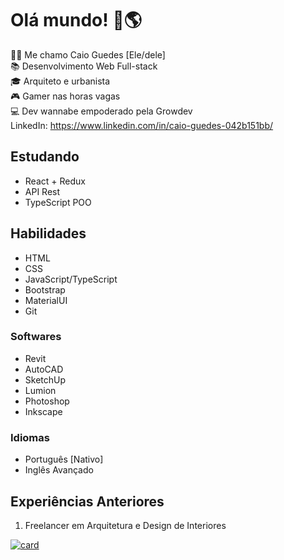 # Olá mundo! 👋🌎

👨🏻 Me chamo Caio Guedes [Ele/dele] <br>
📚 Desenvolvimento Web Full-stack <br>
🎓 Arquiteto e urbanista <br>
🎮 Gamer nas horas vagas <br>
💻 Dev wannabe empoderado pela Growdev <br>
LinkedIn: https://www.linkedin.com/in/caio-guedes-042b151bb/

## Estudando
- React + Redux
- API Rest
- TypeScript POO

## Habilidades
- HTML
- CSS
- JavaScript/TypeScript
- Bootstrap
- MaterialUI
- Git

### Softwares
- Revit
- AutoCAD
- SketchUp
- Lumion
- Photoshop
- Inkscape

### Idiomas
- Português [Nativo]
- Inglês Avançado

## Experiências Anteriores
1. Freelancer em Arquitetura e Design de Interiores

[![card](https://github-readme-stats.vercel.app/api?username=czguedes&theme=default)](https://github.com/anuraghazra/github-readme-stats)

